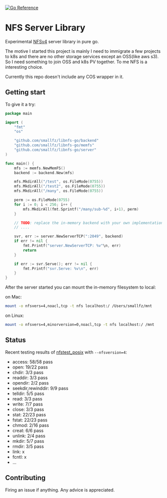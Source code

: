 
[![Go Reference](https://pkg.go.dev/badge/github.com/smallfz/libnfs-go.svg)](https://pkg.go.dev/github.com/smallfz/libnfs-go)


# NFS Server Library

Experimental [NFSv4](https://datatracker.ietf.org/doc/html/rfc7530) server library in pure go.

The motive I started this project is mainly I need to immigrate a few projects to k8s and there are no other storage services except an OSS(like aws s3). So I need something to join OSS
and k8s PV together. To me NFS is a interesting choice.

Currently this repo doesn't include any COS wrapper in it.

## Getting start

To give it a try:

```go
package main

import (
	"fmt"
	"os"

	"github.com/smallfz/libnfs-go/backend"
	"github.com/smallfz/libnfs-go/memfs"
	"github.com/smallfz/libnfs-go/server"
)

func main() {
	mfs := memfs.NewMemFS()
	backend := backend.New(mfs)

	mfs.MkdirAll("/test", os.FileMode(0755))
	mfs.MkdirAll("/test2", os.FileMode(0755))
	mfs.MkdirAll("/many", os.FileMode(0755))

	perm := os.FileMode(0755)
	for i := 0; i < 256; i++ {
		mfs.MkdirAll(fmt.Sprintf("/many/sub-%d", i+1), perm)
	}

	// TODO: replace the in-memory backend with your own implementation.
	// ....

	svr, err := server.NewServerTCP(":2049", backend)
	if err != nil {
		fmt.Printf("server.NewServerTCP: %v"\n, err)
		return
	}

	if err := svr.Serve(); err != nil {
		fmt.Printf("svr.Serve: %v\n", err)
	}
}
```

After the server started you can mount the in-memory filesystem to local:

on Mac:
```sh
mount -o nfsvers=4,noacl,tcp -t nfs localhost:/ /Users/smallfz/mnt
```

on Linux:
```sh
mount -o nfsvers=4,minorversion=0,noacl,tcp -t nfs localhost:/ /mnt
```


## Status

Recent testing results of [nfstest_posix](https://wiki.linux-nfs.org/wiki/index.php/NFStest) with `--nfsversion=4`:

 - access: 58/58 pass
 - open: 19/22 pass
 - chdir: 3/3 pass
 - readdir: 3/3 pass
 - opendir: 2/2 pass
 - seekdir,rewinddir: 9/9 pass
 - telldir: 5/5 pass
 - read: 3/3 pass
 - write: 7/7 pass
 - close: 3/3 pass
 - stat: 22/23 pass
 - fstat: 22/23 pass
 - chmod: 2/16 pass
 - creat: 6/6 pass
 - unlink: 2/4 pass
 - mkdir: 5/7 pass
 - rmdir: 3/5 pass
 - link: x
 - fcntl: x
 - ...

## Contributing

Firing an issue if anything. Any advice is appreciated.

